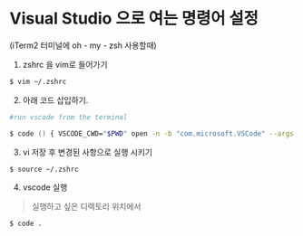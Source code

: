 # Visual Studio 으로 여는 명령어 설정

(iTerm2 터미널에 oh - my - zsh 사용할때)



1. zshrc 을 vim로 들어가기

```zsh
$ vim ~/.zshrc
```


2. 아래 코드 삽입하기.

```zsh
#run vscode from the terminal

$ code () { VSCODE_CWD="$PWD" open -n -b "com.microsoft.VSCode" --args $* ;}
```

3. vi 저장 후 변경된 사항으로 실행 시키기

```zsh
$ source ~/.zshrc
```


4. vscode 실행

> 실행하고 싶은 디렉토리 위치에서 

```zsh
$ code .
```











































